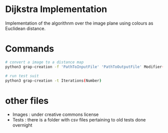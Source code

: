 # Dijkstra Implementation

Implementation of the algorithnm over the image plane using colours as Euclidean distance.

# Commands
```BASH
# convert a image to a distance map
python3 grap-creation -f 'PathToInputFile' 'PathToOutputFile' Modifier(Number)

# run test suit
python3 grap-creation -t Iterations(Number)
```

# other files
- Images : under creative commons license
- Tests  : there is a folder with csv files pertaining to old tests done overnight


